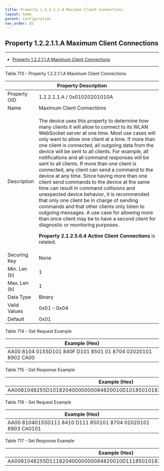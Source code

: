 ```yaml
---
title: Property 1.2.2.1.1.A Maximum Client Connections
layout: home
parent: Configuration
nav_order: 82
---
```


## Property 1.2.2.1.1.A Maximum Client Connections

---

- [Property 1.2.2.1.1.A Maximum Client Connections](#property-12211a-maximum-client-connections)

---


Table 713 - Property 1.2.2.1.1.A Maximum Client Connections

<table>
<colgroup>
<col style="width: 14%" />
<col style="width: 85%" />
</colgroup>
<thead>
<tr>
<th colspan="2">Property Description</th>
</tr>
</thead>
<tbody>
<tr>
<td>Property OID</td>
<td>1.2.2.1.1.A / 0x01020201010A</td>
</tr>
<tr>
<td>Name</td>
<td>Maximum Client Connections</td>
</tr>
<tr>
<td>Description</td>
<td><p>The device uses this property to determine how many clients it
will allow to connect to its WLAN WebSocket server at one time. Most use
cases will only want to allow one client at a time. If more than one
client is connected, all outgoing data from the device will be sent to
all clients. For example, all notifications and all command responses
will be sent to all clients. If more than one client is connected, any
client can send a command to the device at any time. Since having more
than one client send commands to the device at the same time can result
in command collisions and unexpected device behavior, it is recommended
that only one client be in charge of sending commands and that other
clients only listen to outgoing messages. A use case for allowing more
than once client may be to have a second client for diagnostic or
monitoring purposes.</p>
<p><strong>Property 2.1.2.5.6.4 Active Client Connections</strong> is
related.</p></td>
</tr>
<tr>
<td>Securing Key</td>
<td>None</td>
</tr>
<tr>
<td>Min. Len (b)</td>
<td>1</td>
</tr>
<tr>
<td>Max. Len (b)</td>
<td>1</td>
</tr>
<tr>
<td>Data Type</td>
<td>Binary</td>
</tr>
<tr>
<td>Valid Values</td>
<td>0x01 – 0x04</td>
</tr>
<tr>
<td>Default</td>
<td>0x01</td>
</tr>
</tbody>
</table>

Table 714 - Get Request Example

| Example (Hex)                                                |
|--------------------------------------------------------------|
| AA00 8104 0155D101 840F D101 8501 01 8704 02020101 8902 CA00 |

Table 715 - Get Response Example

| Example (Hex)                                                        |
|----------------------------------------------------------------------|
| AA0081048255D10182040000000084820010D1018501018704020201018903CA0101 |

Table 716 - Set Request Example

| Example (Hex)                                                |
|--------------------------------------------------------------|
| AA00 81040155D111 8410 D111 850101 8704 02020101 8903 CA0101 |

Table 717 - Set Response Example

| Example (Hex)                                                        |
|----------------------------------------------------------------------|
| AA0081048255D11182040000000084820010D1118501018704020201018903CA0101 |

##